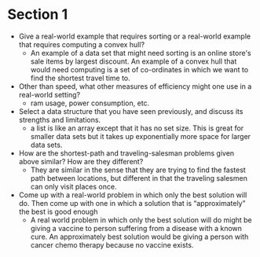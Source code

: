 # Section 1
- Give a real-world example that requires sorting or a real-world example that requires computing a convex hull?
    - An example of a data set that might need sorting is an online store's sale items by largest discount. An example of a convex hull that would need computing is a set of co-ordinates in which we want to find the shortest travel time to.
- Other than speed, what other measures of efficiency might one use in a real-world setting?
    - ram usage, power consumption, etc.
- Select a data structure that you have seen previously, and discuss its strengths and limitations.
    - a list is like an array except that it has no set size. This is great for smaller data sets but it takes up exponentially more space for larger data sets.
- How are the shortest-path and traveling-salesman problems given above similar? How are they different?
    - They are similar in the sense that they are trying to find the fastest path between locations, but different in that the traveling salesmen can only visit places once.
- Come up with a real-world problem in which only the best solution will do. Then come up with one in which a solution that is “approximately” the best is good enough
    - A real world problem in which only the best solution will do might be giving a vaccine to person suffering from a disease with a known cure. An approximately best solution would be giving a person with cancer chemo therapy because no vaccine exists.